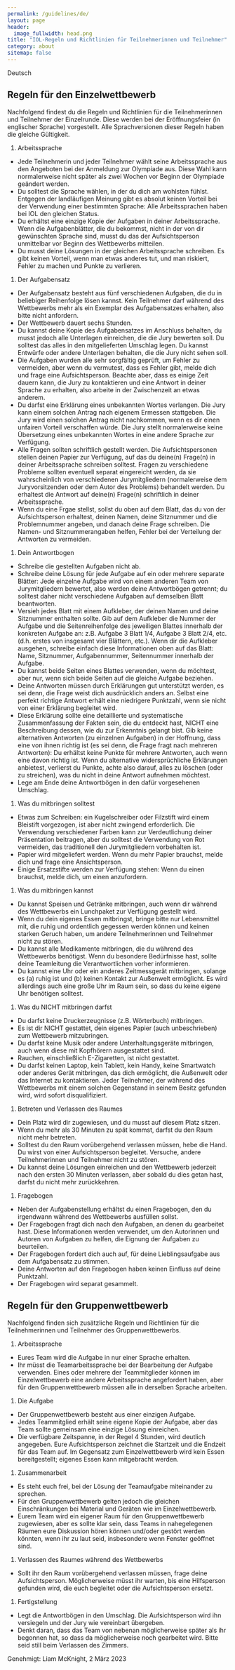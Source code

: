 ```yaml
---
permalink: /guidelines/de/
layout: page
header:
  image_fullwidth: head.png
title: "IOL-Regeln und Richtlinien für Teilnehmerinnen und Teilnehmer"
category: about
sitemap: false
---
```


Deutsch

## Regeln für den Einzelwettbewerb

Nachfolgend findest du die Regeln und Richtlinien für die Teilnehmerinnen und Teilnehmer der Einzelrunde. Diese werden bei der Eröffnungsfeier (in englischer Sprache) vorgestellt. Alle Sprachversionen dieser Regeln haben die gleiche Gültigkeit.

1. Arbeitssprache
  * Jede Teilnehmerin und jeder Teilnehmer wählt seine Arbeitssprache aus den Angeboten bei der Anmeldung zur Olympiade aus. Diese Wahl kann normalerweise nicht später als zwei Wochen vor Beginn der Olympiade geändert werden.
  * Du solltest die Sprache wählen, in der du dich am wohlsten fühlst. Entgegen der landläufigen Meinung gibt es absolut keinen Vorteil bei der Verwendung einer bestimmten Sprache: Alle Arbeitssprachen haben bei IOL den gleichen Status.
  * Du erhältst eine einzige Kopie der Aufgaben in deiner Arbeitssprache. Wenn die Aufgabenblätter, die du bekommst, nicht in der von dir gewünschten Sprache sind, musst du das der Aufsichtsperson unmittelbar vor Beginn des Wettbewerbs mitteilen.
  * Du musst deine Lösungen in der gleichen Arbeitssprache schreiben. Es gibt keinen Vorteil, wenn man etwas anderes tut, und man riskiert, Fehler zu machen und Punkte zu verlieren.
1. Der Aufgabensatz
  * Der Aufgabensatz besteht aus fünf verschiedenen Aufgaben, die du in beliebiger Reihenfolge lösen kannst. Kein Teilnehmer darf während des Wettbewerbs mehr als ein Exemplar des Aufgabensatzes erhalten, also bitte nicht anfordern.
  * Der Wettbewerb dauert sechs Stunden.
  * Du kannst deine Kopie des Aufgabensatzes im Anschluss behalten, du musst jedoch alle Unterlagen einreichen, die die Jury bewerten soll. Du solltest das alles in den mitgelieferten Umschlag legen. Du kannst Entwürfe oder andere Unterlagen behalten, die die Jury nicht sehen soll.
  * Die Aufgaben wurden alle sehr sorgfältig geprüft, um Fehler zu vermeiden, aber wenn du vermutest, dass es Fehler gibt, melde dich und frage eine Aufsichtsperson. Beachte aber, dass es einige Zeit dauern kann, die Jury zu kontaktieren und eine Antwort in deiner Sprache zu erhalten, also arbeite in der Zwischenzeit an etwas anderem.
  * Du darfst eine Erklärung eines unbekannten Wortes verlangen. Die Jury kann einem solchen Antrag nach eigenem Ermessen stattgeben. Die Jury wird einen solchen Antrag nicht nachkommen, wenn es dir einen unfairen Vorteil verschaffen würde. Die Jury stellt normalerweise keine Übersetzung eines unbekannten Wortes in eine andere Sprache zur Verfügung.  
  * Alle Fragen sollten schriftlich gestellt werden. Die Aufsichtspersonen stellen deinen Papier zur Verfügung, auf das du deine(n) Frage(n) in deiner Arbeitssprache schreiben solltest. Fragen zu verschiedene Probleme sollten eventuell separat eingereicht werden, da sie wahrscheinlich von verschiedenen Jurymitgliedern (normalerweise dem Juryvorsitzenden oder dem Autor des Problems) behandelt werden. Du erhaltest die Antwort auf deine(n) Frage(n) schriftlich in deiner Arbeitssprache. 
  * Wenn du eine Frgae stellst, sollst du oben auf dem Blatt, das du von der Aufsichtsperson erhaltest, deinen Namen, deine Sitznummer und die Problemnummer angeben, und danach deine Frage schreiben. Die Namen- und Sitznummerangaben helfen, Fehler bei der Verteilung der Antworten zu vermeiden.
1. Dein Antwortbogen
  * Schreibe die gestellten Aufgaben nicht ab.
  * Schreibe deine Lösung für jede Aufgabe auf ein oder mehrere separate Blätter: Jede einzelne Aufgabe wird von einem anderen Team von Jurymitgliedern bewertet, also werden deine Antwortbögen getrennt; du solltest daher nicht verschiedene Aufgaben auf demselben Blatt beantworten.
  * Versieh jedes Blatt mit einem Aufkleber, der deinen Namen und deine Sitznummer enthalten sollte. Gib auf dem Aufkleber die Nummer der Aufgabe und die Seitenreihenfolge des jeweiligen Blattes innerhalb der konkreten Aufgabe an: z.B. Aufgabe 3 Blatt 1/4, Aufgabe 3 Blatt 2/4, etc. (d.h. erstes von insgesamt vier Blättern, etc.). Wenn dir die Aufkleber ausgehen, schreibe einfach diese Informationen oben auf das Blatt: Name, Sitznummer, Aufgabennummer, Seitennummer innerhalb der Aufgabe.
  * Du kannst beide Seiten eines Blattes verwenden, wenn du möchtest, aber nur, wenn sich beide Seiten auf die gleiche Aufgabe beziehen.
  * Deine Antworten müssen durch Erklärungen gut unterstützt werden, es sei denn, die Frage weist dich ausdrücklich anders an. Selbst eine perfekt richtige Antwort erhält eine niedrigere Punktzahl, wenn sie nicht von einer Erklärung begleitet wird.
  * Diese Erklärung sollte eine detaillierte und systematische Zusammenfassung der Fakten sein, die du entdeckt hast, NICHT eine Beschreibung dessen, wie du zur Erkenntnis gelangt bist. Gib keine alternativen Antworten (zu einzelnen Aufgaben) in der Hoffnung, dass eine von ihnen richtig ist (es sei denn, die Frage fragt nach mehreren Antworten): Du erhältst keine Punkte für mehrere Antworten, auch wenn eine davon richtig ist. Wenn du alternative widersprüchliche Erklärungen anbietest, verlierst du Punkte, achte also darauf, alles zu löschen (oder zu streichen), was du nicht in deine Antwort aufnehmen möchtest.
  * Lege am Ende deine Antwortbögen in den dafür vorgesehenen Umschlag.
1. Was du mitbringen solltest
  * Etwas zum Schreiben: ein Kugelschreiber oder Filzstift wird einem Bleistift vorgezogen, ist aber nicht zwingend erforderlich. Die Verwendung verschiedener Farben kann zur Verdeutlichung deiner Präsentation beitragen, aber du solltest die Verwendung von Rot vermeiden, das traditionell den Jurymitgliedern vorbehalten ist.
  * Papier wird mitgeliefert werden. Wenn du mehr Papier brauchst, melde dich und frage eine Ansichtsperson.
  * Einige Ersatzstifte werden zur Verfügung stehen: Wenn du einen brauchst, melde dich, um einen anzufordern.
1. Was du mitbringen kannst
  * Du kannst Speisen und Getränke mitbringen, auch wenn dir während des Wettbewerbs ein Lunchpaket zur Verfügung gestellt wird.
  * Wenn du dein eigenes Essen mitbringst, bringe bitte nur Lebensmittel mit, die ruhig und ordentlich gegessen werden können und keinen starken Geruch haben, um andere Teilnehmerinnen und Teilnehmer nicht zu stören.
  * Du kannst alle Medikamente mitbringen, die du während des Wettbewerbs benötigst. Wenn du besondere Bedürfnisse hast, sollte deine Teamleitung die Verantwortlichen vorher informieren.
  * Du kannst eine Uhr oder ein anderes Zeitmessgerät mitbringen, solange es (a) ruhig ist und (b) keinen Kontakt zur Außenwelt ermöglicht. Es wird allerdings auch eine große Uhr im Raum sein, so dass du keine eigene Uhr benötigen solltest.
1. Was du NICHT mitbringen darfst
  * Du darfst keine Druckerzeugnisse (z.B. Wörterbuch) mitbringen. 
  * Es ist dir NICHT gestattet, dein eigenes Papier (auch unbeschrieben) zum Wettbewerb mitzubringen.
  * Du darfst keine Musik oder andere Unterhaltungsgeräte mitbringen, auch wenn diese mit Kopfhörern ausgestattet sind.
  * Rauchen, einschließlich E-Zigaretten, ist nicht gestattet.
  * Du darfst keinen Laptop, kein Tablett, kein Handy, keine Smartwatch oder anderes Gerät mitbringen, das dich ermöglicht, die Außenwelt oder das Internet zu kontaktieren. Jeder Teilnehmer, der während des Wettbewerbs mit einem solchen Gegenstand in seinem Besitz gefunden wird, wird sofort disqualifiziert.
1. Betreten und Verlassen des Raumes
  * Dein Platz wird dir zugewiesen, und du musst auf diesem Platz sitzen.
  * Wenn du mehr als 30 Minuten zu spät kommst, darfst du den Raum nicht mehr betreten.
  * Solltest du den Raum vorübergehend verlassen müssen, hebe die Hand. Du wirst von einer Aufsichtsperson begleitet. Versuche, andere Teilnehmerinnen und Teilnehmer nicht zu stören.
  * Du kannst deine Lösungen einreichen und den Wettbewerb jederzeit nach den ersten 30 Minuten verlassen, aber sobald du dies getan hast, darfst du nicht mehr zurückkehren.
1. Fragebogen
  * Neben der Aufgabenstellung erhältst du einen Fragebogen, den du irgendwann während des Wettbewerbs ausfüllen sollst.
  * Der Fragebogen fragt dich nach den Aufgaben, an denen du gearbeitet hast. Diese Informationen werden verwendet, um den Autorinnen und Autoren von Aufgaben zu helfen, die Eignung der Aufgaben zu beurteilen.
  * Der Fragebogen fordert dich auch auf, für deine Lieblingsaufgabe aus dem Aufgabensatz zu stimmen.
  * Deine Antworten auf den Fragebogen haben keinen Einfluss auf deine Punktzahl.
  * Der Fragebogen wird separat gesammelt.

## Regeln für den Gruppenwettbewerb

Nachfolgend finden sich zusätzliche Regeln und Richtlinien für die Teilnehmerinnen und Teilnehmer des Gruppenwettbewerbs.

1. Arbeitssprache
  * Eures Team wird die Aufgabe in nur einer Sprache erhalten.
  * Ihr müsst die Teamarbeitssprache bei der Bearbeitung der Aufgabe verwenden. Eines oder mehrere der Teammitglieder können im Einzelwettbewerb eine andere Arbeitssprache angefordert haben, aber für den Gruppenwettbewerb müssen alle in derselben Sprache arbeiten.
1. Die Aufgabe
  * Der Gruppenwettbewerb besteht aus einer einzigen Aufgabe.
  * Jedes Teammitglied erhält seine eigene Kopie der Aufgabe, aber das Team sollte gemeinsam eine einzige Lösung einreichen.
  * Die verfügbare Zeitspanne, in der Regel 4 Stunden, wird deutlich angegeben. Eure Aufsichtsperson zeichnet die Startzeit und die Endzeit für das Team auf. Im Gegensatz zum Einzelwettbewerb wird kein Essen bereitgestellt; eigenes Essen kann mitgebracht werden.
1. Zusammenarbeit
  * Es steht euch frei, bei der Lösung der Teamaufgabe miteinander zu sprechen.
  * Für den Gruppenwettbewerb gelten jedoch die gleichen Einschränkungen bei Material und Geräten wie im Einzelwettbewerb.
  * Eurem Team wird ein eigener Raum für den Gruppenwettbewerb zugewiesen, aber es sollte klar sein, dass Teams in nahegelegenen Räumen eure Diskussion hören können und/oder gestört werden könnten, wenn ihr zu laut seid, insbesondere wenn Fenster geöffnet sind.
1. Verlassen des Raumes während des Wettbewerbs
  * Sollt ihr den Raum vorübergehend verlassen müssen, frage deine Aufsichtsperson. Möglicherweise müsst ihr warten, bis eine Hilfsperson gefunden wird, die euch begleitet oder die Aufsichtsperson ersetzt.
1. Fertigstellung
  * Legt die Antwortbögen in den Umschlag. Die Aufsichtsperson wird ihn versiegeln und der Jury wie vereinbart übergeben.
  * Denkt daran, dass das Team von nebenan möglicherweise später als ihr begonnen hat, so dass da möglicherweise noch gearbeitet wird. Bitte seid still beim Verlassen des Zimmers.

Genehmigt: Liam McKnight, 2 März 2023